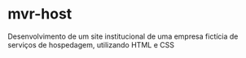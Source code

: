 # mvr-host
Desenvolvimento de um site institucional de uma empresa fictícia de serviços de hospedagem, utilizando HTML e CSS
